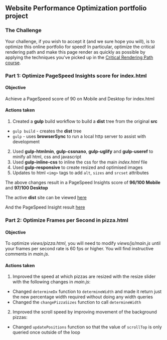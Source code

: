 ## Website Performance Optimization portfolio project

### The Challenge

Your challenge, if you wish to accept it (and we sure hope you will), is to optimize this online portfolio for speed! In particular, optimize the critical rendering path and make this page render as quickly as possible by applying the techniques you've picked up in the [Critical Rendering Path course](https://www.udacity.com/course/ud884).

### Part 1: Optimize PageSpeed Insights score for index.html

#### Objective
Achieve a PageSpeed score of 90 on Mobile and Desktop for index.html

#### Actions taken
1. Created a **gulp** build workflow to build a **dist** tree from the original **src**
  * `gulp build` - creates the **dist** tree
  * `gulp` - uses **browserSync** to run a local http server to assist with development
2. Used **gulp-htmlmin**, **gulp-cssnano**, **gulp-uglify** and **gulp-useref** to minify all html, css and javascript
3. Used **gulp-inline-css** to inline the css for the main *index.html* file
4. Used **gulp-responsive** to create resized and optimised images
5. Updates to html `<img>` tags to add `alt`, `sizes` and `srcset` attributes

The above changes result in a PageSpeed Insights score of **96/100 Mobile** and **97/100 Desktop**

The active **dist** site can be viewed [here](http://ritchmct.github.io/frontend-nanodegree-mobile-portfolio/dist/index.html)

And the PageSpeed Insight result [here](https://developers.google.com/speed/pagespeed/insights/?url=http%3A%2F%2Fritchmct.github.io%2Ffrontend-nanodegree-mobile-portfolio%2Fdist%2Findex.html)

### Part 2: Optimize Frames per Second in pizza.html

#### Objective
To optimize *views/pizza.html*, you will need to modify *views/js/main.js* until your frames per second rate is 60 fps or higher. You will find instructive comments in *main.js*.

#### Actions taken
1. Improved the speed at which pizzas are resized with the resize slider with the following changes in *main.js*:
  * Changed `determineDx` function to `determineWidth` and made it return just the new percentage width required without doing any width queries
  * Changed the `changePizzaSizes` function to call `determineWidth`
2. Improved the scroll speed by improving movement of the background pizzas:
  * Changed `updatePositions` function so that the value of `scrollTop` is only queried once outside of the loop


